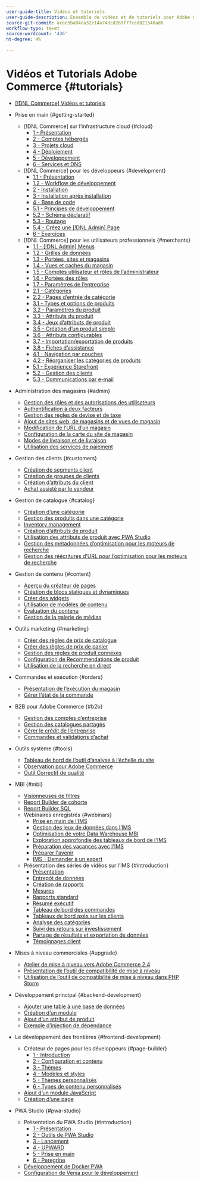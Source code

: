 ```yaml
---
user-guide-title: Vidéos et tutoriels
user-guide-description: Ensemble de vidéos et de tutoriels pour Adobe Commerce et Magento Open Source.
source-git-commit: acee5ba84ea32e14a743cd269f77ced821548ad6
workflow-type: tm+mt
source-wordcount: '436'
ht-degree: 4%

---
```



# Vidéos et Tutorials Adobe Commerce {#tutorials}

+ [[!DNL Commerce] Vidéos et tutoriels](overview.md)

+ Prise en main {#getting-started}
   + [!DNL Commerce] sur l’infrastructure cloud {#cloud}
      + [1 - Présentation](./cloud/1-overview.md)
      + [2 - Comptes hébergés](./cloud/2-accounts.md)
      + [3 - Projets cloud](./cloud/3-projects.md)
      + [4 - Déploiement](./cloud/4-deployment.md)
      + [5 - Développement](./cloud/5-dev-config.md)
      + [6 - Services et DNS](./cloud/6-launch.md)
   + [!DNL Commerce] pour les développeurs {#development}
      + [1.1 - Présentation](./developer/backend-1-1-overview.md)
      + [1.2 - Workflow de développement](./developer/backend-1-2-workflow.md)
      + [2 - Installation](./developer/backend-2-install.md)
      + [3 - Installation après installation](./developer/backend-3-post-install.md)
      + [4 - Base de code](./developer/backend-4-code-base.md)
      + [5.1 - Principes de développement](./developer/backend-5-1-dev-basics.md)
      + [5.2 - Schéma déclaratif](./developer/backend-5-2-declarative-schema.md)
      + [5.3 - Routage](./developer/backend-5-3-routing.md)
      + [5.4 - Créez une [!DNL Admin] Page](./developer/backend-5-4-admin-page.md)
      + [6 - Exercices](./developer/backend-6-practice.md)
   + [!DNL Commerce] pour les utilisateurs professionnels {#merchants}
      + [1.1 - [!DNL Admin] Menus](./merchant/introduction/1-1-menus.md)
      + [1.2 - Grilles de données](./merchant/introduction/1-2-data-grids.md)
      + [1.3 - Portées, sites et magasins](./merchant/introduction/1-3-apps-scopes-sites-stores.md)
      + [1.4 - Vues et caches du magasin](./merchant/introduction/1-4-store-views-cache.md)
      + [1.5 - Comptes utilisateur et rôles de l’administrateur](./merchant/introduction/1-5-users-roles.md)
      + [1.6 - Portées des rôles](./merchant/introduction/1-6-role-scopes.md)
      + [1.7 - Paramètres de l’entreprise](./merchant/introduction/1-7-business-settings.md)
      + [2.1 - Catégories](./merchant/introduction/2-1-categories.md)
      + [2.2 - Pages d’entrée de catégorie](./merchant/introduction/2-2-category-landing-page.md)
      + [3.1 - Types et options de produits](./merchant/introduction/3-1-product-types-options.md)
      + [3.2 - Paramètres du produit](./merchant/introduction/3-2-product-settings.md)
      + [3.3 - Attributs du produit](./merchant/introduction/3-3-product-attributes.md)
      + [3.4 - Jeux d’attributs de produit](./merchant/introduction/3-4-product-attribute-sets.md)
      + [3.5 - Création d’un produit simple](./merchant/introduction/3-5-create-simple-product.md)
      + [3.6 - Attributs configurables](./merchant/introduction/3-6-configurable-attributes.md)
      + [3.7 - Importation/exportation de produits](./merchant/introduction/3-7-import-export-products.md)
      + [3.8 - Fiches d’assistance](./merchant/introduction/3-8-gift-cards.md)
      + [4.1 - Navigation par couches](./merchant/introduction/4-1-layered-navigation.md)
      + [4.2 - Réorganiser les catégories de produits](./merchant/introduction/4-2-arrange-product-categories.md)
      + [5.1 - Expérience Storefront](./merchant/introduction/5-1-storefront-experience.md)
      + [5.2 - Gestion des clients](./merchant/introduction/5-2-customer-management.md)
      + [5.3 - Communications par e-mail](./merchant/introduction/5-3-store-communications.md)

+ Administration des magasins {#admin}
   + [Gestion des rôles et des autorisations des utilisateurs](./merchant/users-roles-permissions.md)
   + [Authentification à deux facteurs](./merchant/two-factor-authentication.md)
   + [Gestion des règles de devise et de taxe](./merchant/currency-tax-rules.md)
   + [Ajout de sites web, de magasins et de vues de magasin](./merchant/add-websites-stores-views.md)
   + [Modification de l’URL d’un magasin](./merchant/change-store-url.md)
   + [Configuration de la carte du site de magasin](./merchant/site-map-setup.md)
   + [Modes de livraison et de livraison](./merchant/shipping-delivery.md)
   + [Utilisation des services de paiement](./merchant/payment-services.md)

+ Gestion des clients {#customers}
   + [Création de segments client](./merchant/customer-segments.md)
   + [Création de groupes de clients](./merchant/customer-groups.md)
   + [Création d’attributs du client](./merchant/customer-attributes.md)
   + [Achat assisté par le vendeur](./merchant/seller-assisted-shopping.md)

+ Gestion de catalogue {#catalog}
   + [Création d’une catégorie](./merchant/category-create.md)
   + [Gestion des produits dans une catégorie](./merchant/category-products.md)
   + [Inventory management](./merchant/inventory-management.md)
   + [Création d’attributs de produit](./merchant/product-attributes-create.md)
   + [Utilisation des attributs de produit avec PWA Studio](./merchant/product-attributes-pwa.md)
   + [Gestion des métadonnées d’optimisation pour les moteurs de recherche](./merchant/seo-metadata.md)
   + [Gestion des réécritures d’URL pour l’optimisation pour les moteurs de recherche](./merchant/seo-url-rewrites.md)

+ Gestion de contenu {#content}
   + [Aperçu du créateur de pages](./merchant/page-builder-overview.md)
   + [Création de blocs statiques et dynamiques](./merchant/static-dynamic-blocks.md)
   + [Créer des widgets](./merchant/widgets.md)
   + [Utilisation de modèles de contenu](./merchant/content-templates.md)
   + [Évaluation du contenu](./merchant/content-staging.md)
   + [Gestion de la galerie de médias](./merchant/media-gallery.md)

+ Outils marketing {#marketing}
   + [Créer des règles de prix de catalogue](./merchant/catalog-price-rules.md)
   + [Créer des règles de prix de panier](./merchant/cart-price-rules.md)
   + [Gestion des règles de produit connexes](./merchant/related-product-rules.md)
   + [Configuration de Recommendations de produit](./merchant/product-recommendations.md)
   + [Utilisation de la recherche en direct](./merchant/live-search.md)

+ Commandes et exécution {#orders}
   + [Présentation de l’exécution du magasin](./merchant/store-fulfillment.md)
   + [Gérer l’état de la commande](./merchant/order-status.md)

+ B2B pour Adobe Commerce {#b2b}
   + [Gestion des comptes d’entreprise](./merchant/b2b/company-accounts.md)
   + [Gestion des catalogues partagés](./merchant/b2b/shared-catalogs.md)
   + [Gérer le crédit de l’entreprise](./merchant/b2b/company-credit.md)
   + [Commandes et validations d’achat](./merchant/b2b/purchase-orders.md)

+ Outils système {#tools}
   + [Tableau de bord de l’outil d’analyse à l’échelle du site](./tools/site-wide-analysis-tool.md)
   + [Observation pour Adobe Commerce](./tools/observation-tool.md)
   + [Outil Correctif de qualité](./tools/quality-patch-tool.md)

+ MBI {#mbi}
   + [Visionneuses de filtres](./merchant/business-intelligence/filter-sets.md)
   + [Report Builder de cohorte](./merchant/business-intelligence/cohort-report-builder.md)
   + [Report Builder SQL](./merchant/business-intelligence/sql-report-builder.md)
   + Webinaires enregistrés {#webinars}
      + [Prise en main de l’IMS](./merchant/business-intelligence/webinars/getting-started.md)
      + [Gestion des jeux de données dans l’IMS](./merchant/business-intelligence/webinars/manage-data-sets.md)
      + [Optimisation de votre Data Warehouse MBI](./merchant/business-intelligence/webinars/optimize-data-warehouse.md)
      + [Exploration approfondie des tableaux de bord de l&#39;IMS](./merchant/business-intelligence/webinars/dashboards-deep-dive.md)
      + [Préparation des vacances avec l&#39;IMS](./merchant/business-intelligence/webinars/holiday-readiness.md)
      + [Préparer l&#39;avenir](./merchant/business-intelligence/prepare-for-future.md)
      + [IMS - Demander à un expert](./merchant/business-intelligence/webinars/ask-expert.md)
   + Présentation des séries de vidéos sur l’IMS {#introduction}
      + [Présentation](./merchant/business-intelligence/1-overview.md)
      + [Entrepôt de données](./merchant/business-intelligence/2-data-warehousing.md)
      + [Création de rapports](./merchant/business-intelligence/3-build-reports.md)
      + [Mesures](./merchant/business-intelligence/4-metrics.md)
      + [Rapports standard](./merchant/business-intelligence/5-standard-reports.md)
      + [Résumé exécutif](./merchant/business-intelligence/6-executive-summary-dashboard.md)
      + [Tableau de bord des commandes](./merchant/business-intelligence/7-orders-dashboard.md)
      + [Tableaux de bord axés sur les clients](./merchant/business-intelligence/8-customer-focused-dashboards.md)
      + [Analyse des catégories](./merchant/business-intelligence/9-category-analysis.md)
      + [Suivi des retours sur investissement](./merchant/business-intelligence/10-roi-tracking.md)
      + [Partage de résultats et exportation de données](./merchant/business-intelligence/11-share-results-export-data.md)
      + [Témoignages client](./merchant/business-intelligence/12-customer-success.md)

+ Mises à niveau commerciales {#upgrade}
   + [Atelier de mise à niveau vers Adobe Commerce 2.4](./upgrade/2.4-upgrade-workshop.md)
   + [Présentation de l’outil de compatibilité de mise à niveau](./upgrade/upgrade-compatibility-tool-overview.md)
   + [Utilisation de l’outil de compatibilité de mise à niveau dans PHP Storm](./upgrade/uct-phpstorm.md)

+ Développement principal {#backend-development}
   + [Ajouter une table à une base de données](./developer/add-new-db-table.md)
   + [Création d’un module](./developer/create-module.md)
   + [Ajout d’un attribut de produit](./developer/add-product-attribute.md)
   + [Exemple d’injection de dépendance](./developer/dependency-injection.md)

+ Le développement des frontières {#frontend-development}
   + Créateur de pages pour les développeurs {#page-builder}
      + [1 - Introduction](./developer/page-builder/1-intro-case-studies.md)
      + [2 - Configuration et contenu](./developer/page-builder/2-config-create-content.md)
      + [3 - Thèmes](./developer/page-builder/3-themes.md)
      + [4 - Modèles et styles](./developer/page-builder/4-admin-templates-apply-styles.md)
      + [5 - Thèmes personnalisés](./developer/page-builder/5-customize-theme.md)
      + [6 - Types de contenu personnalisés](./developer/page-builder/6-custom-content-types.md)
   + [Ajout d’un module JavaScript](./developer/add-javascript-module.md)
   + [Création d’une page](./developer/create-new-page.md)

+ PWA Studio {#pwa-studio}
   + Présentation du PWA Studio {#introduction}
      + [1 - Présentation](./pwa/introduction/1-overview.md)
      + [2 - Outils de PWA Studio](./pwa/introduction/2-pwa-studio-tools.md)
      + [3 - Lancement](./pwa/introduction/3-launch.md)
      + [4 - UPWARD](./pwa/introduction/4-upward.md)
      + [5 - Prise en main](./pwa/introduction/5-getting-started.md)
      + [6 - Peregrine](./pwa/introduction/6-peregrine.md)
   + [Développement de Docker PWA](./pwa/pwa-docker-development.md)
   + [Configuration de Venia pour le développement](./pwa/set-up-venia-for-dev.md)
